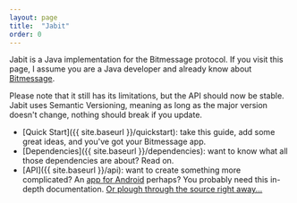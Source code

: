 ```yaml
---
layout: page
title:  "Jabit"
order: 0
---
```


Jabit is a Java implementation for the Bitmessage protocol. If you visit this page, I assume you are a Java developer and already know about [Bitmessage][bitmessage].

Please note that it still has its limitations, but the API should now be stable. Jabit uses Semantic Versioning, meaning as long as the major version doesn't change, nothing should break if you update.

[bitmessage]: https://bitmessage.org/wiki/Main_Page

* [Quick Start]({{ site.baseurl }}/quickstart): take this guide, add some great ideas, and you've got your Bitmessage app.
* [Dependencies]({{ site.baseurl }}/dependencies): want to know what all those dependencies are about? Read on.
* [API]({{ site.baseurl }}/api): want to create something more complicated? An [app for Android][abit] perhaps? You probably need this in-depth documentation. [Or plough through the source right away...][jabit]

[jabit]: https://github.com/Dissem/Jabit
[abit]:  https://github.com/Dissem/Abit

